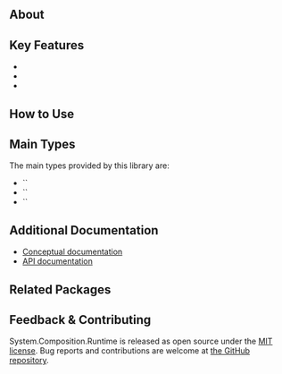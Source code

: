 ## About

<!-- A description of the package and where one can find more documentation -->



## Key Features

<!-- The key features of this package -->

*
*
*

## How to Use

<!-- A compelling example on how to use this package with code, as well as any specific guidelines for when to use the package -->

## Main Types

<!-- The main types provided in this library -->

The main types provided by this library are:

* ``
* ``
* ``

## Additional Documentation

<!-- Links to further documentation. Remove conceptual documentation if not available for the library. -->

* [Conceptual documentation](https://learn.microsoft.com/dotnet/standard/serialization/**LIBRARYNAME**/overview)
* [API documentation](https://learn.microsoft.com/dotnet/api/**LIBRARYNAME**)

## Related Packages

<!-- The related packages associated with this package -->

## Feedback & Contributing

<!-- How to provide feedback on this package and contribute to it -->

System.Composition.Runtime is released as open source under the [MIT license](https://licenses.nuget.org/MIT). Bug reports and contributions are welcome at [the GitHub repository](https://github.com/dotnet/runtime).